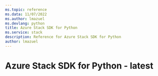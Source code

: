 ```yaml
---
ms.topic: reference
ms.data: 11/07/2022
ms.author: lmazuel
ms.devlang: python
title: Azure Stack SDK for Python
ms.service: stack
description: Reference for Azure Stack SDK for Python
author: lmazuel
---
```

# Azure Stack SDK for Python - latest